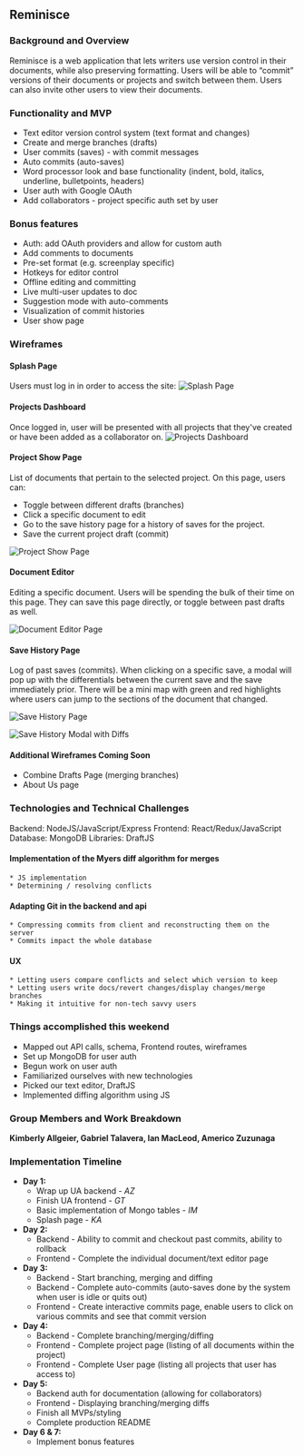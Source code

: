 ## Reminisce

### Background and Overview
Reminisce is a web application that lets writers use version control in their documents, while also preserving formatting. Users will be able to “commit” versions of their documents or projects and switch between them. Users can also invite other users to view their documents.

### Functionality and MVP

   * Text editor version control system (text format and changes)
   * Create and merge branches (drafts)
   * User commits (saves) - with commit messages
   * Auto commits (auto-saves)
   * Word processor look and base functionality (indent, bold, italics, underline, bulletpoints, headers)
   * User auth with Google OAuth
   * Add collaborators - project specific auth set by user

### Bonus features
   * Auth: add OAuth providers and allow for custom auth
   * Add comments to documents
   * Pre-set format (e.g. screenplay specific)
   * Hotkeys for editor control
   * Offline editing and committing
   * Live multi-user updates to doc
   * Suggestion mode with auto-comments
   * Visualization of commit histories
   * User show page

### Wireframes

#### Splash Page
Users must log in in order to access the site:
![Splash Page](https://res.cloudinary.com/deor0br3s/image/upload/v1524498422/Screen_Shot_2018-04-23_at_8.29.12_AM.png)

#### Projects Dashboard
Once logged in, user will be presented with all projects that they've created or have been added as a collaborator on.
![Projects Dashboard](https://res.cloudinary.com/deor0br3s/image/upload/v1524498405/Screen_Shot_2018-04-23_at_8.45.39_AM.png)


#### Project Show Page
List of documents that pertain to the selected project. On this page, users can:
 * Toggle between different drafts (branches)
 * Click a specific document to edit
 * Go to the save history page for a history of saves for the project. 
 * Save the current project draft (commit)
 
![Project Show Page](https://res.cloudinary.com/deor0br3s/image/upload/v1524498405/Screen_Shot_2018-04-23_at_8.45.47_AM.png)


#### Document Editor
Editing a specific document. Users will be spending the bulk of their time on this page. They can save this page directly, or toggle between past drafts as well. 

![Document Editor Page](https://res.cloudinary.com/deor0br3s/image/upload/v1524498405/Screen_Shot_2018-04-23_at_8.45.53_AM.png)

#### Save History Page
Log of past saves (commits). When clicking on a specific save, a modal will pop up with the differentials between the current save and the save immediately prior. There will be a mini map with green and red highlights where users can jump to the sections of the document that changed.

![Save History Page](https://res.cloudinary.com/deor0br3s/image/upload/v1524498405/Screen_Shot_2018-04-23_at_8.46.02_AM.png)

![Save History Modal with Diffs](https://res.cloudinary.com/deor0br3s/image/upload/v1524498405/Screen_Shot_2018-04-23_at_8.46.08_AM.png)

#### Additional Wireframes Coming Soon
* Combine Drafts Page (merging branches)
* About Us page


### Technologies and Technical Challenges

Backend: NodeJS/JavaScript/Express
Frontend: React/Redux/JavaScript
Database: MongoDB
Libraries: DraftJS

  #### Implementation of the Myers diff algorithm for merges
    * JS implementation
    * Determining / resolving conflicts

  #### Adapting Git in the backend and api
    * Compressing commits from client and reconstructing them on the server
    * Commits impact the whole database

  #### UX
    * Letting users compare conflicts and select which version to keep
    * Letting users write docs/revert changes/display changes/merge branches
    * Making it intuitive for non-tech savvy users

 ### Things accomplished this weekend

   * Mapped out API calls, schema, Frontend routes, wireframes
   * Set up MongoDB for user auth
   * Begun work on user auth
   * Familiarized ourselves with new technologies
   * Picked our text editor, DraftJS
   * Implemented diffing algorithm using JS

### Group Members and Work Breakdown
  **Kimberly Allgeier, Gabriel Talavera, Ian MacLeod, Americo Zuzunaga**

### Implementation Timeline

  * **Day 1:**
     * Wrap up UA backend - *AZ*
     * Finish UA frontend - *GT*
     * Basic implementation of Mongo tables - *IM*
     * Splash page - *KA*
  *  **Day 2:**
     * Backend - Ability to commit and checkout past commits, ability to rollback
     * Frontend - Complete the individual document/text editor page
  * **Day 3:**
     * Backend - Start branching, merging and diffing
     * Backend - Complete auto-commits (auto-saves done by the system when user is idle or quits out)
     * Frontend - Create interactive commits page, enable users to click on various commits and see that commit version
  * **Day 4:**
     * Backend - Complete branching/merging/diffing
     * Frontend - Complete project page (listing of all documents within the project)
     * Frontend - Complete User page (listing all projects that user has access to)
  * **Day 5:**
     * Backend auth for documentation (allowing for collaborators)
     * Frontend - Displaying branching/merging diffs
     * Finish all MVPs/styling
     * Complete production README
  * **Day 6 & 7:**
     * Implement bonus features

